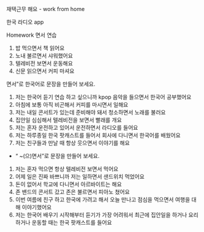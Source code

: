 재택근무 해요 - work from home

한국 라디오 app

Homework 면서 연습

1. 밥 먹으면서 책 읽어요
2. 노내 불르면서 샤워했어요
3. 텔레비전 보면서 운동해요
4. 신문 읽으면서 커피 마셔요

면서”로 한국어로 문장을 만들어 보세요.

1. 저는 한국어 듣기 연습 하고 싶으니까 kpop 음악을 들으면서 한국어 공부했어요
2. 아침에 보통 아직 비곤해서 커피를 마시면서 일해요
3. 저는 내일 콘서트가 있는데 준비해야 돼서 청소하면서 노래를 불러요
4. 집안일 심심해서 텔레비전을 보면서 빨래를 개요
5. 저는 혼자 운전하고 있어서 운전하면서 라디오를 들어요
6. 저는 하루종일 한국 팟캐스트를 들어서 회사에 다니면서 한국어를 배웠어요
7. 저는 친구들과 만날 때 항상 웃으면서 이야기를 해요

* “ ~(으)면서”로 문장을 만들어 보세요.

1. 저는 혼자 먹으면 항상 텔레비전 보면서 먹어요
2. 어제 일은 진짜 바쁘니까 저는 일하면서 샌드위치 먹었어요
3. 돈이 없어서 학교에 다니면서 아르바이트는 해요
4. 존 밴드의 콘서트 갔고 존은 불르면서 피아노 쳤어요
5. 이번 여름에 친구 하고 한국에 가려고 해서 오늘 만나고 점심을 먹으면서 여행을 대해 이야기했어요
6. 저는 한국어 배우기 시작해부터 듣기가 가장 어려워서 최근에 집안일을 하거나 요리하거나 운동할 때는 한국 팟캐스트를 들어요
